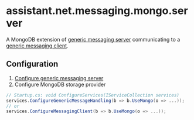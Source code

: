 ﻿# assistant.net.messaging.mongo.server

A MongoDB extension of [generic messaging server](https://www.nuget.org/packages/assistant.net.messaging.generic.server/)
communicating to a [generic messaging client](https://www.nuget.org/packages/assistant.net.messaging.mongo.client/).

## Configuration

1. [Configure generic messaging server](https://github.com/iotbusters/assistant.net/tree/master/src/Messaging.Generic.Server/README.md#configuration)
2. Configure MongoDB storage provider

```csharp
// Startup.cs: void ConfigureServices(IServiceCollection services)
services.ConfigureGenericMessageHandling(b => b.UseMongo(o => ...));
// or
services.ConfigureMessagingClient(b => b.UseMongo(o => ...));
```
